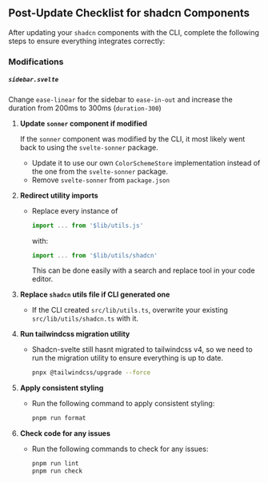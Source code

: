## Post-Update Checklist for shadcn Components

After updating your `shadcn` components with the CLI, complete the following steps to ensure everything integrates correctly:

### Modifications

##### `sidebar.svelte`
Change `ease-linear` for the sidebar to `ease-in-out` and increase the duration from 200ms to 300ms (`duration-300`)

1. **Update `sonner` component if modified**

   If the `sonner` component was modified by the CLI, it most likely went back to using the `svelte-sonner` package.
   * Update it to use our own `ColorSchemeStore` implementation instead of the one from the `svelte-sonner` package.
   * Remove `svelte-sonner` from `package.json`

2. **Redirect utility imports**

   * Replace every instance of

     ```js
     import ... from '$lib/utils.js'
     ```

     with:

     ```js
     import ... from '$lib/utils/shadcn'
     ```

     This can be done easily with a search and replace tool in your code editor.

3. **Replace `shadcn` utils file if CLI generated one**

   * If the CLI created `src/lib/utils.ts`, overwrite your existing `src/lib/utils/shadcn.ts` with it.

4. **Run tailwindcss migration utility**

   * Shadcn-svelte still hasnt migrated to tailwindcss v4, so we need to run the migration utility to ensure everything is up to date.

     ```bash
     pnpx @tailwindcss/upgrade --force
     ```

5. **Apply consistent styling**

   * Run the following command to apply consistent styling:

     ```bash
     pnpm run format
     ```

6. **Check code for any issues**

   * Run the following commands to check for any issues:

     ```bash
     pnpm run lint
     pnpm run check
     ```
